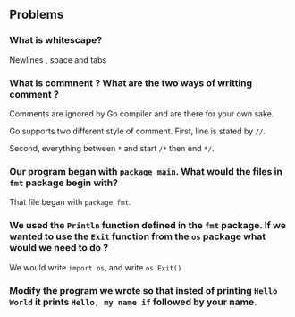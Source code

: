## Problems

### What is whitescape?

Newlines , space and tabs

### What is commnent ? What are the two ways of writting comment ?

Comments are ignored by Go compiler and  are there for your own sake.

Go supports two different style of comment. First, line is stated by `//`.

Second, everything between `*` and start `/*` then end `*/`.

### Our program began with `package main`. What would the files in `fmt` package begin with?

That file began with `package fmt`.

### We used the `Println` function defined in the `fmt` package. If we wanted to use the `Exit` function from the `os` package what would we need to do ?

We would write `import os`, and write `os.Exit()`

### Modify the program we wrote so that insted of printing `Hello World` it prints `Hello, my name if` followed by your name.

